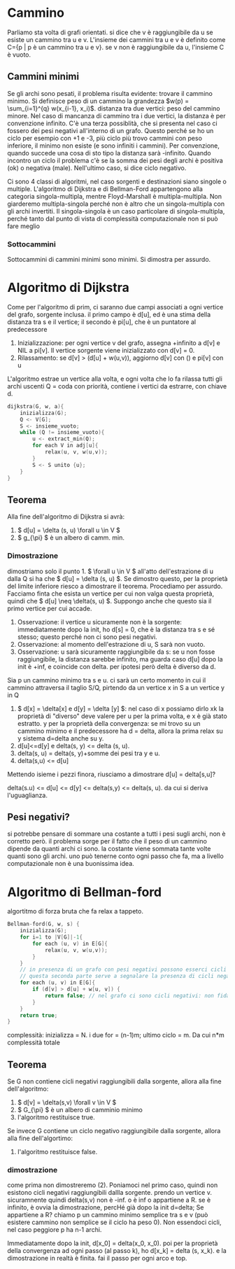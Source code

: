 # Cammino

Parliamo sta volta di grafi orientati. si dice che v è raggiungibile da u se esiste un cammino tra u e v. L'insieme dei cammini tra u e v è definito come C={p | p è un cammino tra u e v}. se v non è raggiungibile da u, l'insieme C è vuoto. 

## Cammini minimi
Se gli archi sono pesati, il problema risulta evidente: trovare il cammino minimo. Si definisce peso di un cammino la grandezza $w(p) = \sum_{i=1}^{q} w(x_{i-1}, x_i)$.
distanza tra due vertici: peso del cammino minore. Nel caso di mancanza di cammino tra i due vertici, la distanza è per convenzione infinito. C'è una terza possiblità, che si presenta nel caso ci fossero dei pesi negativi all'interno di un grafo. Questo perché se ho un ciclo per esempio con +1 e -3, più ciclo più trovo cammini con peso inferiore, il minimo non esiste (e sono infiniti i cammini). Per convenzione, quando succede una cosa di sto tipo la distanza sarà -infinito. Quando incontro un ciclo il problema c'è se la somma dei pesi degli archi è positiva (ok) o negativa (male). Nell'ultimo caso, si dice ciclo negativo. 

Ci sono 4 classi di algoritmi, nel caso sorgenti e destinazioni siano singole o multiple.
L'algoritmo di Dijkstra e di Bellman-Ford appartengono alla categoria singola-multipla, mentre Floyd-Marshall è multipla-multipla. Non giarderemo multipla-singola perché non è altro che un singola-multipla con gli archi invertiti. Il singola-singola è un caso particolare di singola-multipla, perché tanto dal punto di vista di complessità computazionale non si può fare meglio

### Sottocammini
Sottocammini di cammini minimi sono minimi. Si dimostra per assurdo. 

# Algoritmo di Dijkstra 
Come per l'algoritmo di prim, ci saranno due campi associati a ogni vertice del grafo, sorgente inclusa. il primo campo è d[u], ed è una stima della distanza tra s e il vertice; il secondo è pi[u], che è un puntatore al predecessore

1. Inizializzazione: per ogni vertice v del grafo, assegna +infinito a d[v] e NIL a pi[v]. Il vertice sorgente viene inizializzato con d[v] = 0.
2. Rilassamento: se d[v] > (d[u] + w(u,v)), aggiorno d[v] con () e pi[v] con u

L'algoritmo estrae un vertice alla volta, e ogni volta che lo fa rilassa tutti gli archi uscenti
Q = coda con priorità, contiene i vertici da estrarre, con chiave d.

```c
dijkstra(G, w, a){
    inizializza(G);
    Q <- V[G];
    S <- insieme_vuoto;
    while (Q != insieme_vuoto){
        u <- extract_min(Q);
        for each V in adj[u]{
            relax(u, v, w(u,v));
        }
        S <- S unito {u};
    }
}
```

## Teorema
Alla fine dell'algoritmo di Dijkstra si avrà:
1. $ d[u] = \delta (s, u) \forall u \in V $
2. $ g_{\pi} $ è un albero di camm. min.

### Dimostrazione
dimostriamo solo il punto 1.
$ \forall u \in V $ all'atto dell'estrazione di u dalla Q si ha che $ d[u] = \delta (s, u) $. Se dimostro questo, per la proprietà del limite inferiore riesco a dimostrare il teorema. Procediamo per assurdo. Facciamo finta che esista un vertice per cui non valga questa proprietà, quindi che $ d[u] \neq \delta(s, u) $. Suppongo anche che questo sia il primo vertice per cui accade. 

1. Osservazione: il vertice u sicuramente non è la sorgente: immediatamente dopo la init, ho d[s] = 0, che è la distanza tra s e sé stesso; questo perché non ci sono pesi negativi.
2. Osservazione: al momento dell'estrazione di u, S sarà non vuoto. 
3. Osservazione: u sarà sicuramente raggiungibile da s: se u non fosse raggiungibile, la distanza sarebbe infinito, ma guarda caso d[u] dopo la init è +inf, e coincide con delta. per ipotesi però delta è diverso da d.

Sia p un cammino minimo tra s e u. ci sarà un certo momento in cui il cammino attraversa il taglio S/Q, pirtendo da un vertice x in S a un vertice y in Q

1. $ d[x] = \delta[x] e d[y] = \delta [y] $: nel caso di x possiamo dirlo xk la proprietà di "diverso" deve valere per u per la prima volta, e x è già stato estratto. y per la proprietà della convergenza: se mi trovo su un cammino minimo e il predecessore ha d = delta, allora la prima relax su y sistema d=delta anche su y.
2. d[u]<=d[y] e delta(s, y) <= delta (s, u).
3. delta(s, u) = delta(s, y)+somme dei pesi tra y e u.
4. delta(s,u) <= d[u]

Mettendo isieme i pezzi finora, riusciamo a dimostrare d[u] = delta[s,u]?

delta(s.u) <= d[u] <= d[y] <= delta(s,y) <= delta(s, u). da cui si deriva l'uguaglianza. 

## Pesi negativi?
si potrebbe pensare di sommare una costante a tutti i pesi sugli archi, non è corretto però. il problema sorge per il fatto che il peso di un cammino dipende da quanti archi ci sono. la costante viene sommata tante volte quanti sono gli archi. uno può tenerne conto ogni passo che fa, ma a livello computazionale non è una buonissima idea.

# Algoritmo di Bellman-ford
algortitmo di forza bruta che fa relax a tappeto.
```c
Bellman-ford(G, w, s) {
    inizializza(G);
    for i=1 to |V[G]|-1{
        for each (u, v) in E[G]{
            relax(u, v, w(u,v));
        }
    }
    // in presenza di un grafo con pesi negativi possono esserci cicli negativi
    // questa seconda parte serve a segnalare la presenza di cicli negativi
    for each (u, v) in E[G]{
        if (d[v] > d[u] + w[u, v]) {
            return false; // nel grafo ci sono cicli negativi: non fidarti del risutato ottenuto
        }
    }
    return true;
}
```

complessità: inizializza = N. i due for = (n-1)m; ultimo ciclo = m. Da cui n*m complessità totale

## Teorema
Se G non contiene cicli negativi raggiungibili dalla sorgente, allora alla fine dell'algoritmo:
1. $ d[v] = \delta(s,v) \forall v \in V $
2. $ G_{\pi} $ è un albero di camminio minimo
3. l'algoritmo restituisce true.

Se invece G contiene un ciclo negativo raggiungibile dalla sorgente, allora alla fine dell'algortimo:
1. l'algoritmo restituisce false.

### dimostrazione
come prima non dimostreremo (2).
Poniamoci nel primo caso, quindi non esistono cicli negativi raggiungibili dallla sorgente.
prendo un vertice v. sicuramnente quindi delta(s,v) non è -inf. o è inf o appartiene a R. se è infinito, è ovvia la dimostrazione, percHé già dopo la init d=delta; Se appartiene a R? chiamo p un cammino minimo semplice tra s e v (può esistere cammino non semplice se il ciclo ha peso 0). Non essendoci cicli, nel caso peggiore p ha n-1 archi.

Immediatamente dopo la init, d[x_0] = delta(x_0, x_0). poi per la proprietà della convergenza ad ogni passo (al passo k), ho d[x_k] = delta (s, x_k). e la dimostrazione in realtà è finita. fai il passo per ogni arco e top.
